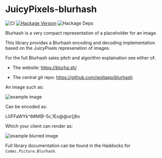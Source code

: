 # JuicyPixels-blurhash

![CI](https://github.com/SamProtas/JuicyPixels-blurhash/workflows/CI/badge.svg)
[![Hackage Version](https://img.shields.io/hackage/v/JuicyPixels-blurhash?color=blue)](https://hackage.haskell.org/package/JuicyPixels-blurhash)
![Hackage Deps](https://img.shields.io/hackage-deps/v/JuicyPixels-blurhash)


Blurhash is a very compact representation of a placeholder for an image.

This library provides a Blurhash encoding and decoding implementation based on the JuicyPixels represenation of images.

For the full Blurhash sales pitch and algorithm explaination see either of:

  - The website: <https://blurha.sh/>

  - The central git repo: <https://github.com/woltapp/blurhash>

An image such as:

![example image](https://raw.githubusercontent.com/SamProtas/JuicyPixels-blurhash/master/docs/example.jpg)

Can be encoded as:

LGFFaWYk^6#M@-5c,1Ex\@\@or[j6o

Which your client can render as:

![example blurred image](https://raw.githubusercontent.com/SamProtas/JuicyPixels-blurhash/master/docs/blurred.png)


Full library documentation can be found in the Haddocks for `Codec.Picture.Blurhash`.
